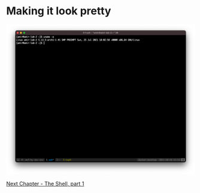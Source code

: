 # Making it look pretty

![](img/tmux-02.png)

[Next Chapter - The Shell, part 1](05-shell-part1.md)